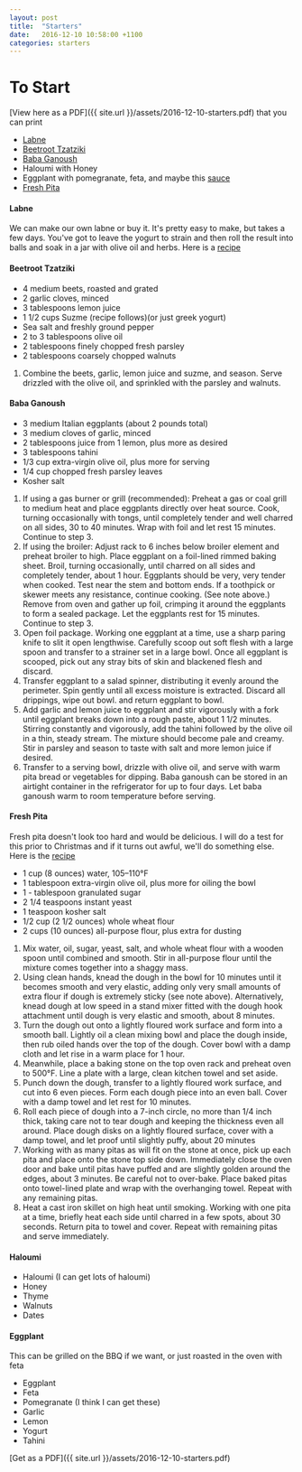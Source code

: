 ```yaml
---
layout: post
title:  "Starters"
date:   2016-12-10 10:58:00 +1100
categories: starters
---
```


# To Start

[View here as a PDF]({{ site.url }}/assets/2016-12-10-starters.pdf) that you can print

- [Labne][labne-recipe]
- [Beetroot Tzatziki][beetroot-recipe]
- [Baba Ganoush][baba-recipe]
- Haloumi with Honey
- Eggplant with pomegranate, feta, and maybe this [sauce][tahini-sauce-recipe]
- [Fresh Pita][pita-recipe]

#### **Labne**

We can make our own labne or buy it. It's pretty easy to make, but takes a few days.
You've got to leave the yogurt to strain and then roll the result into balls and soak
in a jar with olive oil and herbs. Here is a [recipe][labne-recipe]

#### **Beetroot Tzatziki**

- 4 medium beets, roasted and grated
- 2 garlic cloves, minced
- 3 tablespoons lemon juice
- 1 1/2 cups Suzme (recipe follows)(or just greek yogurt)
- Sea salt and freshly ground pepper
- 2 to 3 tablespoons olive oil
- 2 tablespoons finely chopped fresh parsley
- 2 tablespoons coarsely chopped walnuts

1. Combine the beets, garlic, lemon juice and suzme, and season. Serve drizzled with the olive oil, and
sprinkled with the parsley and walnuts.

#### **Baba Ganoush**
- 3 medium Italian eggplants (about 2 pounds total)
- 3 medium cloves of garlic, minced
- 2 tablespoons juice from 1 lemon, plus more as desired
- 3 tablespoons tahini
- 1/3 cup extra-virgin olive oil, plus more for serving
- 1/4 cup chopped fresh parsley leaves
- Kosher salt

1. If using a gas burner or grill (recommended): Preheat a gas or coal grill to medium heat and place eggplants directly over heat source. Cook, turning occasionally with tongs, until completely tender and well charred on all sides, 30 to 40 minutes. Wrap with foil and let rest 15 minutes. Continue to step 3.
2. If using the broiler: Adjust rack to 6 inches below broiler element and preheat broiler to high. Place eggplant on a foil-lined rimmed baking sheet. Broil, turning occasionally, until charred on all sides and completely tender, about 1 hour. Eggplants should be very, very tender when cooked. Test near the stem and bottom ends. If a toothpick or skewer meets any resistance, continue cooking. (See note above.) Remove from oven and gather up foil, crimping it around the eggplants to form a sealed package. Let the eggplants rest for 15 minutes. Continue to step 3.
3. Open foil package. Working one eggplant at a time, use a sharp paring knife to slit it open lengthwise. Carefully scoop out soft flesh with a large spoon and transfer to a strainer set in a large bowl. Once all eggplant is scooped, pick out any stray bits of skin and blackened flesh and discard.
4. Transfer eggplant to a salad spinner, distributing it evenly around the perimeter. Spin gently until all excess moisture is extracted. Discard all drippings, wipe out bowl. and return eggplant to bowl.
5. Add garlic and lemon juice to eggplant and stir vigorously with a fork until eggplant breaks down into a rough paste, about 1 1/2 minutes. Stirring constantly and vigorously, add the tahini followed by the olive oil in a thin, steady stream. The mixture should become pale and creamy. Stir in parsley and season to taste with salt and more lemon juice if desired.
6. Transfer to a serving bowl, drizzle with olive oil, and serve with warm pita bread or vegetables for dipping. Baba ganoush can be stored in an airtight container in the refrigerator for up to four days. Let baba ganoush warm to room temperature before serving.

#### **Fresh Pita**

Fresh pita doesn't look too hard and would be delicious. I will do a test for this
prior to Christmas and if it turns out awful, we'll do something else.
Here is the [recipe][pita-recipe]

- 1 cup (8 ounces) water, 105–110°F
- 1 tablespoon extra-virgin olive oil, plus more for oiling the bowl
- 1 - tablespoon granulated sugar
- 2 1/4 teaspoons instant yeast
- 1 teaspoon kosher salt
- 1/2 cup (2 1/2 ounces) whole wheat flour
- 2 cups (10 ounces) all-purpose flour, plus extra for dusting

1. Mix water, oil, sugar, yeast, salt, and whole wheat flour with a wooden spoon until combined and smooth. Stir in all-purpose flour until the mixture comes together into a shaggy mass.
2. Using clean hands, knead the dough in the bowl for 10 minutes until it becomes smooth and very elastic, adding only very small amounts of extra flour if dough is extremely sticky (see note above). Alternatively, knead dough at low speed in a stand mixer fitted with the dough hook attachment until dough is very elastic and smooth, about 8 minutes.
3. Turn the dough out onto a lightly floured work surface and form into a smooth ball. Lightly oil a clean mixing bowl and place the dough inside, then rub oiled hands over the top of the dough. Cover bowl with a damp cloth and let rise in a warm place for 1 hour.
4. Meanwhile, place a baking stone on the top oven rack and preheat oven to 500°F. Line a plate with a large, clean kitchen towel and set aside.
5. Punch down the dough, transfer to a lightly floured work surface, and cut into 6 even pieces. Form each dough piece into an even ball. Cover with a damp towel and let rest for 10 minutes.
6. Roll each piece of dough into a 7-inch circle, no more than 1/4 inch thick, taking care not to tear dough and keeping the thickness even all around. Place dough disks on a lightly floured surface, cover with a damp towel, and let proof until slightly puffy, about 20 minutes
7. Working with as many pitas as will fit on the stone at once, pick up each pita and place onto the stone top side down. Immediately close the oven door and bake until pitas have puffed and are slightly golden around the edges, about 3 minutes. Be careful not to over-bake. Place baked pitas onto towel-lined plate and wrap with the overhanging towel. Repeat with any remaining pitas.
8. Heat a cast iron skillet on high heat until smoking. Working with one pita at a time, briefly heat each side until charred in a few spots, about 30 seconds. Return pita to towel and cover. Repeat with remaining pitas and serve immediately.

#### **Haloumi**
- Haloumi (I can get lots of haloumi)
- Honey
- Thyme
- Walnuts
- Dates

#### **Eggplant**

This can be grilled on the BBQ if we want, or just roasted in the oven with feta
- Eggplant
- Feta
- Pomegranate (I think I can get these)
- Garlic
- Lemon
- Yogurt
- Tahini

[labne-recipe]: http://swirlandscramble.blogspot.com.au/2008/04/home-made-labneh-balls.html
[beetroot-recipe]: http://www.seriouseats.com/recipes/2011/08/beet-tzatziki-recipe.html
[pita-recipe]: http://www.seriouseats.com/recipes/2015/08/perfect-pita-bread-recipe.html
[baba-recipe]: http://www.seriouseats.com/recipes/2014/02/the-best-baba-ganoush-recipe.html
[tahini-sauce-recipe]: http://www.seriouseats.com/recipes/2016/03/israeli-style-tahini-sauce-recipe.html

[Get as a PDF]({{ site.url }}/assets/2016-12-10-starters.pdf)
